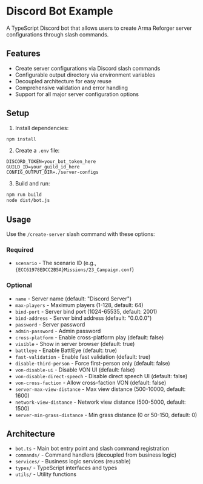 # Discord Bot Example

A TypeScript Discord bot that allows users to create Arma Reforger server configurations through slash commands.

## Features

- Create server configurations via Discord slash commands
- Configurable output directory via environment variables
- Decoupled architecture for easy reuse
- Comprehensive validation and error handling
- Support for all major server configuration options

## Setup

1. Install dependencies:
```bash
npm install
```

2. Create a `.env` file:
```env
DISCORD_TOKEN=your_bot_token_here
GUILD_ID=your_guild_id_here
CONFIG_OUTPUT_DIR=./server-configs
```

3. Build and run:
```bash
npm run build
node dist/bot.js
```

## Usage

Use the `/create-server` slash command with these options:

### Required
- `scenario` - The scenario ID (e.g., `{ECC61978EDCC2B5A}Missions/23_Campaign.conf`)

### Optional
- `name` - Server name (default: "Discord Server")
- `max-players` - Maximum players (1-128, default: 64)
- `bind-port` - Server bind port (1024-65535, default: 2001)
- `bind-address` - Server bind address (default: "0.0.0.0")
- `password` - Server password
- `admin-password` - Admin password
- `cross-platform` - Enable cross-platform play (default: false)
- `visible` - Show in server browser (default: true)
- `battleye` - Enable BattlEye (default: true)
- `fast-validation` - Enable fast validation (default: true)
- `disable-third-person` - Force first-person only (default: false)
- `von-disable-ui` - Disable VON UI (default: false)
- `von-disable-direct-speech` - Disable direct speech UI (default: false)
- `von-cross-faction` - Allow cross-faction VON (default: false)
- `server-max-view-distance` - Max view distance (500-10000, default: 1600)
- `network-view-distance` - Network view distance (500-5000, default: 1500)
- `server-min-grass-distance` - Min grass distance (0 or 50-150, default: 0)

## Architecture

- `bot.ts` - Main bot entry point and slash command registration
- `commands/` - Command handlers (decoupled from business logic)
- `services/` - Business logic services (reusable)
- `types/` - TypeScript interfaces and types
- `utils/` - Utility functions
